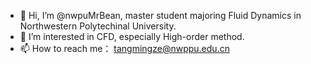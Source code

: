 - 👋 Hi, I’m @nwpuMrBean, master student majoring Fluid Dynamics in Northwestern Polytechinal University.
- 👀 I’m interested in CFD, especially High-order method.
- 📫 How to reach me： tangmingze@nwppu.edu.cn


